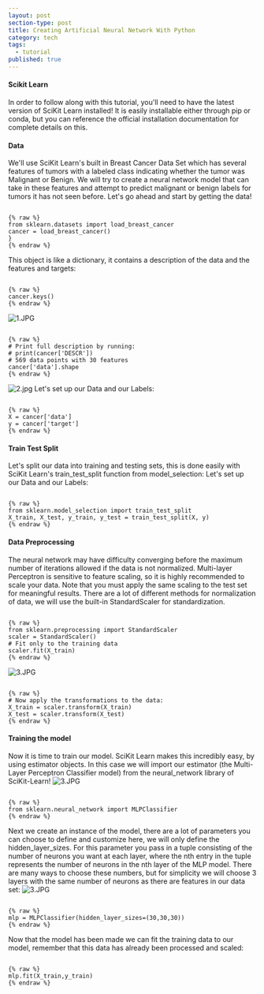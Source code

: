 ```yaml
---
layout: post
section-type: post
title: Creating Artificial Neural Network With Python
category: tech
tags:
  - tutorial
published: true
---
```

#### Scikit Learn
In order to follow along with this tutorial, you'll need to have the latest version of SciKit Learn installed! It is easily installable either through pip or conda, but you can reference the official installation documentation for complete details on this.
#### Data
We'll use SciKit Learn's built in Breast Cancer Data Set which has several features of tumors with a labeled class indicating whether the tumor was Malignant or Benign. We will try to create a neural network model that can take in these features and attempt to predict malignant or benign labels for tumors it has not seen before. Let's go ahead and start by getting the data!
<pre><code data-trim class="c">
{% raw %}
from sklearn.datasets import load_breast_cancer
cancer = load_breast_cancer()
}
{% endraw %}
</code></pre>
This object is like a dictionary, it contains a description of the data and the features and targets:
<pre><code data-trim class="c">
{% raw %}
cancer.keys()
{% endraw %}
</code></pre>
![1.JPG]({{site.baseurl}}/img/1.JPG)
<pre><code data-trim class="c">
{% raw %}
# Print full description by running:
# print(cancer['DESCR'])
# 569 data points with 30 features
cancer['data'].shape
{% endraw %}
</code></pre>
![2.jpg]({{site.baseurl}}/img/2.jpg)
Let's set up our Data and our Labels:
<pre><code data-trim class="c">
{% raw %}
X = cancer['data']
y = cancer['target']
{% endraw %}
</code></pre>
#### Train Test Split
Let's split our data into training and testing sets, this is done easily with SciKit Learn's train_test_split function from model_selection:
Let's set up our Data and our Labels:
<pre><code data-trim class="c">
{% raw %}
from sklearn.model_selection import train_test_split
X_train, X_test, y_train, y_test = train_test_split(X, y)
{% endraw %}
</code></pre>
#### Data Preprocessing
The neural network may have difficulty converging before the maximum number of iterations allowed if the data is not normalized. Multi-layer Perceptron is sensitive to feature scaling, so it is highly recommended to scale your data. Note that you must apply the same scaling to the test set for meaningful results. There are a lot of different methods for normalization of data, we will use the built-in StandardScaler for standardization.
<pre><code data-trim class="c">
{% raw %}
from sklearn.preprocessing import StandardScaler
scaler = StandardScaler()
# Fit only to the training data
scaler.fit(X_train)
{% endraw %}
</code></pre>
![3.JPG]({{site.baseurl}}/_posts/3.JPG)
<pre><code data-trim class="c">
{% raw %}
# Now apply the transformations to the data:
X_train = scaler.transform(X_train)
X_test = scaler.transform(X_test)
{% endraw %}
</code></pre>
#### Training the model
Now it is time to train our model. SciKit Learn makes this incredibly easy, by using estimator objects. In this case we will import our estimator (the Multi-Layer Perceptron Classifier model) from the neural_network library of SciKit-Learn!
![3.JPG]({{site.baseurl}}/_posts/3.JPG)
<pre><code data-trim class="c">
{% raw %}
from sklearn.neural_network import MLPClassifier
{% endraw %}
</code></pre>
Next we create an instance of the model, there are a lot of parameters you can choose to define and customize here, we will only define the hidden_layer_sizes. For this parameter you pass in a tuple consisting of the number of neurons you want at each layer, where the nth entry in the tuple represents the number of neurons in the nth layer of the MLP model. There are many ways to choose these numbers, but for simplicity we will choose 3 layers with the same number of neurons as there are features in our data set:
![3.JPG]({{site.baseurl}}/_posts/3.JPG)
<pre><code data-trim class="c">
{% raw %}
mlp = MLPClassifier(hidden_layer_sizes=(30,30,30))
{% endraw %}
</code></pre>
Now that the model has been made we can fit the training data to our model, remember that this data has already been processed and scaled:
<pre><code data-trim class="c">
{% raw %}
mlp.fit(X_train,y_train)
{% endraw %}
</code></pre>





